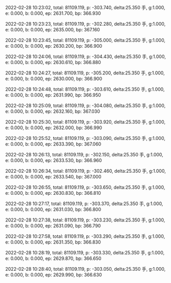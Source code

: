 2022-02-28 10:23:02, total: 81109.119, p: -303.740, delta:25.350 手, g:1.000, e: 0.000, b: 0.000, ep: 2631.700, bp: 366.930

2022-02-28 10:23:23, total: 81109.119, p: -302.280, delta:25.350 手, g:1.000, e: 0.000, b: 0.000, ep: 2635.000, bp: 367.160

2022-02-28 10:23:45, total: 81109.119, p: -305.000, delta:25.350 手, g:1.000, e: 0.000, b: 0.000, ep: 2630.200, bp: 366.900

2022-02-28 10:24:06, total: 81109.119, p: -304.430, delta:25.350 手, g:1.000, e: 0.000, b: 0.000, ep: 2630.610, bp: 366.880

2022-02-28 10:24:27, total: 81109.119, p: -305.200, delta:25.350 手, g:1.000, e: 0.000, b: 0.000, ep: 2630.000, bp: 366.900

2022-02-28 10:24:48, total: 81109.119, p: -303.610, delta:25.350 手, g:1.000, e: 0.000, b: 0.000, ep: 2631.990, bp: 366.950

2022-02-28 10:25:09, total: 81109.119, p: -304.080, delta:25.350 手, g:1.000, e: 0.000, b: 0.000, ep: 2632.160, bp: 367.030

2022-02-28 10:25:30, total: 81109.119, p: -303.920, delta:25.350 手, g:1.000, e: 0.000, b: 0.000, ep: 2632.000, bp: 366.990

2022-02-28 10:25:52, total: 81109.119, p: -303.090, delta:25.350 手, g:1.000, e: 0.000, b: 0.000, ep: 2633.390, bp: 367.060

2022-02-28 10:26:13, total: 81109.119, p: -302.150, delta:25.350 手, g:1.000, e: 0.000, b: 0.000, ep: 2633.530, bp: 366.960

2022-02-28 10:26:34, total: 81109.119, p: -302.460, delta:25.350 手, g:1.000, e: 0.000, b: 0.000, ep: 2633.540, bp: 367.000

2022-02-28 10:26:55, total: 81109.119, p: -303.650, delta:25.350 手, g:1.000, e: 0.000, b: 0.000, ep: 2630.830, bp: 366.810

2022-02-28 10:27:17, total: 81109.119, p: -303.370, delta:25.350 手, g:1.000, e: 0.000, b: 0.000, ep: 2631.030, bp: 366.800

2022-02-28 10:27:38, total: 81109.119, p: -303.230, delta:25.350 手, g:1.000, e: 0.000, b: 0.000, ep: 2631.090, bp: 366.790

2022-02-28 10:27:58, total: 81109.119, p: -303.290, delta:25.350 手, g:1.000, e: 0.000, b: 0.000, ep: 2631.350, bp: 366.830

2022-02-28 10:28:19, total: 81109.119, p: -303.330, delta:25.350 手, g:1.000, e: 0.000, b: 0.000, ep: 2629.870, bp: 366.650

2022-02-28 10:28:40, total: 81109.119, p: -303.050, delta:25.350 手, g:1.000, e: 0.000, b: 0.000, ep: 2629.990, bp: 366.630